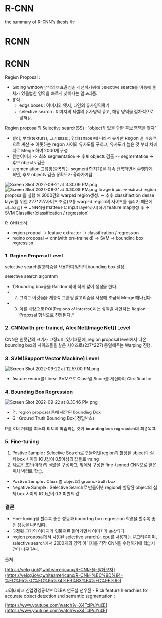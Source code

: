 # R-CNN
the summary of R-CNN's thesis
/hr

# RCNN

# RCNN

Region Proposal : 

- Sliding Window방식의 비효율성을 개선하기위해 Selective search를 이용해 물체가 있을법한 영역을 빠르게 찾아내는 알고리즘.
- 방식
    - edge boxes : 이미지의 엣지, 라인의 유사영역묶기
    - selective search : 이미지의 픽셀의 유사영역 묶고, 해당 영역을 점차적으로 넓혀감.

Region proposal의 Selective search(SS) : "object가 있을 만한 후보 영역을 찾자"

- 컬러, 무늬(texture), 크기(size), 형태(shape)에 따라서 유사한 Region 을 계층적으로 계산 → 이웃하는 region 사이의 유사도를 구하고, 유사도가 높은 것 부터 차례대로 Merge 하여 2000개 구성
- 원본이미지 -> 최초 segmentation -> 후보 objects 검출 -> segmentation -> 후보 objects 검출
- segmentation 그룹핑(중복되는 segment 합치기)을 계속 반복하면서 수행하게 되면, 후보 objects 검출 정확도가 올라가게됨.

![Screen Shot 2022-09-21 at 3.30.09 PM.png](RCNN%20bd87bbd35c0e4983959d4cbc8fd4079c/Screen_Shot_2022-09-21_at_3.30.09_PM.png)
![Screen Shot 2022-09-21 at 3.30.09 PM.png](https://s3-us-west-2.amazonaws.com/secure.notion-static.com/88e8a0f1-badf-48d6-a781-81a2f782dd6b/Screen_Shot_2022-09-21_at_3.30.09_PM.png)
Image input → extract region proposal을 실행 해 2000건의 warped region생성. →  추후 classifiaction dense layer를 위한 227*227사이즈 조절(보통 warped region의 사이즈를 늘리기 때문에 찌그러짐) → CNN적용(flatten FC Input layer까지)하여 feature map생성 후  → SVM Classifier(classification / regression)

R-CNN순서:

- region propoal → feature extractor →  classification / regression
- regino proposal → cnn(with pre-traine d) → SVM → bounding box regression

### 1. Region Proposal Level

selective search알고리즘을 사용하여 임의의 bounding box 설정.

selective search algorithm

- 1)Bounding box들을 Random하게 작게 많이 생성을 한다.
- 2) 그리고 이것들을 계층적 그룹핑 알고리즘을 사용해 조금씩 Merge 해나간다.
- 3) 이를 바탕으로 ROI(Regions of Interest)라는 영역을 제안하는 Region Proposal 형식으로 진행된다.*

### 2. CNN(with pre-trained, Alex Net[Image Net]) Level

CNN은 인풋값의 크기가 고정되어 있기때문에, region proposal level에서 나온 bounding box의 사이즈들을 같은 사이즈로(227*227) 통일해주는 Warping 진행.

### 3. SVM(Support Vector Machine) Level

![Screen Shot 2022-09-22 at 12.57.00 PM.png](RCNN%20bd87bbd35c0e4983959d4cbc8fd4079c/Screen_Shot_2022-09-22_at_12.57.00_PM.png)

- feature vector를 Linear SVM으로 Class별 Score를 계산하여 Clssification

### 4. Bounding Box Regression

![Screen Shot 2022-09-22 at 8.37.46 PM.png](RCNN%20bd87bbd35c0e4983959d4cbc8fd4079c/Screen_Shot_2022-09-22_at_8.37.46_PM.png)

- P : region proposal 통해 제안된 Bounding Box
- G : Ground Truth Bounding Box( 정답박스)

P를 G의 거리를 최소화 되도록 학습하는 것이 bounding box regression의 최종목표

### 5. Fine-tuning

1. Postive Sample : Selective Search로 만들어낸 region과 할당된 object의 실제 box 사이의 IOU값이 0.5이상의 값들로 traing
2. 새로운 조건(아래)의 샘플을 구성하고, 앞에서 구성한 fine-tunned CNN으로 얻은 피처 벡터로 학습.
- Postive Sample : Class 별 object의 ground-truth box
- Negative Sample : Selective Search로 만들어낸 region과 할당된 object의 실제 box 사이의 IOU값이      0.3 미만의 값

### 결론

- Fine-tuning을 할수록 좋은 성능과 bounding box regression 학습을 할수록 좋은 성능을 나타낸다.
- 고정된 크기의 이미지가 인풋으로 들어가면서 이미지가 손상되다.
- region proposal에서 사용된 selective search는 cpu를 사용하는 알고리즘이며, selective search에서 2000개의 영역 이미지를 각각 CNN을 수행하기에 학습시간이 너무 길다.

출처 :

[https://velog.io/@whiteamericano/R-CNN-을-알아보자](https://velog.io/@whiteamericano/R-CNN-%EC%9D%84-%EC%95%8C%EC%95%84%EB%B3%B4%EC%9E%90)

고려대학교 산업경영공학부 DSBA 연구실 천우진  - Rich feature hierachies for accurate object detection and semantic segmentation : 

[https://www.youtube.com/watch?v=X4TxIPuYu0E](https://www.youtube.com/watch?v=X4TxIPuYu0E)
